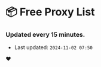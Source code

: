 # :package: Free Proxy List
### Updated every 15 minutes.

- Last updated: `2024-11-02 07:50`

:heart:
